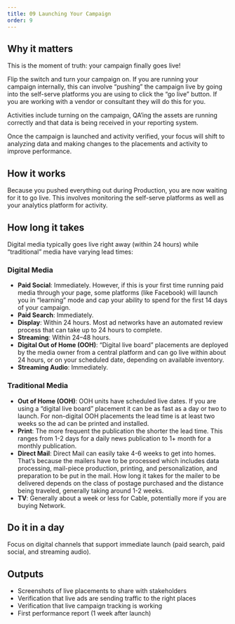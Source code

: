 ```yaml
---
title: 09 Launching Your Campaign
order: 9
---
```


## Why it matters

This is the moment of truth: your campaign finally goes live!

Flip the switch and turn your campaign on. If you are running your campaign internally, this can involve “pushing” the campaign live by going into the self-serve platforms you are using to click the “go live” button. If you are working with a vendor or consultant they will do this for you.

Activities include turning on the campaign, QA’ing the assets are running correctly and that data is being received in your reporting system.

Once the campaign is launched and activity verified, your focus will shift to analyzing data and making changes to the placements and activity to improve performance.

## How it works

Because you pushed everything out during Production, you are now waiting for it to go live. This involves monitoring the self-serve platforms as well as your analytics platform for activity.

## How long it takes

Digital media typically goes live right away (within 24 hours) while “traditional” media have varying lead times:

### Digital Media

- **Paid Social**: Immediately. However, if this is your first time running paid media through your page, some platforms (like Facebook) will launch you in “learning” mode and cap your ability to spend for the first 14 days of your campaign.
- **Paid Search**: Immediately.
- **Display**: Within 24 hours. Most ad networks have an automated review process that can take up to 24 hours to complete.
- **Streaming**: Within 24–48 hours.
- **Digital Out of Home (OOH)**: “Digital live board” placements are deployed by the media owner from a central platform and can go live within about 24 hours, or on your scheduled date, depending on available inventory.
- **Streaming Audio**: Immediately.

### Traditional Media

- **Out of Home (OOH)**: OOH units have scheduled live dates. If you are using a “digital live board” placement it can be as fast as a day or two to launch. For non-digital OOH placements the lead time is at least two weeks so the ad can be printed and installed.
- **Print**: The more frequent the publication the shorter the lead time. This ranges from 1-2 days for a daily news publication to 1+ month for a monthly publication.
- **Direct Mail**: Direct Mail can easily take 4-6 weeks to get into homes. That’s because the mailers have to be processed which includes data processing, mail-piece production, printing, and personalization, and preparation to be put in the mail. How long it takes for the mailer to be delivered depends on the class of postage purchased and the distance being traveled, generally taking around 1-2 weeks.
- **TV**: Generally about a week or less for Cable, potentially more if you are buying Network.

## Do it in a day

Focus on digital channels that support immediate launch (paid search, paid social, and streaming audio).

## Outputs

- Screenshots of live placements to share with stakeholders
- Verification that live ads are sending traffic to the right places
- Verification that live campaign tracking is working
- First performance report (1 week after launch)
